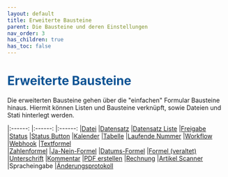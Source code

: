 ```yaml
---
layout: default
title: Erweiterte Bausteine
parent: Die Bausteine und deren Einstellungen
nav_order: 3
has_children: true
has_toc: false
---
```


# <span style="color:#0b5394">Erweiterte Bausteine</span>

Die erweiterten Bausteine gehen über die "einfachen" Formular Bausteine hinaus. Hiermit können Listen und
Bausteine verknüpft, sowie Dateien und Stati hinterlegt werden.

|:------:       |:------:               |:------:
|[Datei](/docs/record-spec-settings/grand-child-expanded/file.html)          |[Datensatz](/docs/record-spec-settings/grand-child-expanded/record.html)              |[Datensatz Liste](/docs/record-spec-settings/grand-child-expanded/record-list.html)
|[Freigabe](/docs/record-spec-settings/grand-child-expanded/lock.html)       |[Status](/docs/record-spec-settings/grand-child-expanded/status.html)                 |[Status Button](/docs/record-spec-settings/grand-child-expanded/button-status.html)
|[Kalender](/docs/record-spec-settings/grand-child-expanded/calender.html) |[Tabelle](/docs/record-spec-settings/grand-child-expanded/table.html) |[Laufende Nummer](/docs/record-spec-settings/grand-child-expanded/rolling-number.html) 
|[Workflow](/docs/record-spec-settings/grand-child-expanded/workflow.html) |[Webhook](/docs/record-spec-settings/grand-child-expanded/webhook.html)  |[Textformel](/docs/record-spec-settings/grand-child-expanded/textformular.html)  
|[Zahlenformel](/docs/record-spec-settings/grand-child-expanded/numberformular.html)   |[Ja-Nein-Formel](/docs/record-spec-settings/grand-child-expanded/boolformular.html) |[Datums-Formel](/docs/record-spec-settings/grand-child-expanded/dateformular.html) 
|[Formel (veraltet)](/docs/record-spec-settings/grand-child-expanded/formular.html) |[Unterschrift](/docs/record-spec-settings/grand-child-expanded/signature.html) |[Kommentar](/docs/record-spec-settings/grand-child-expanded/comment.html) 
|[PDF erstellen](/docs/record-spec-settings/grand-child-expanded/create-pdf.html) |[Rechnung](/docs/record-spec-settings/grand-child-expanded/invoice.html) |[Artikel Scanner](/docs/record-spec-settings/grand-child-expanded/article-scanner.html) 
|Spracheingabe |[Änderungsprotokoll](/docs/record-spec-settings/grand-child-expanded/change-log.html)